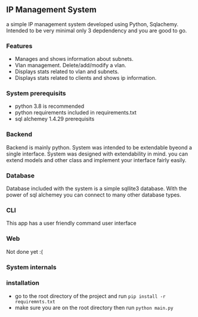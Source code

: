 
## IP Management System

a simple IP management system developed using Python, Sqlachemy. Intended to be very minimal only 3 depdendency and you are good to go.


### Features

- Manages and shows information about subnets.
- Vlan management. Delete/add/modify a vlan.
- Displays stats related to vlan and subnets.
- Displays stats related to clients and shows ip information.


### System prerequisits

- python 3.8 is recommended
- python requirements included in requirements.txt
- sql alchemey 1.4.29 prerequisits

### Backend

Backend is mainly python. System was intended to be extendable byeond a single interface. System was designed with extendability in mind. you can extend models and other class and implement your interface fairly easily. 

### Database

Database included with the system is a simple sqllite3 database. With the power of sql alchemey you can connect to many other database types.

### CLI

This app has a user friendly command user interface

### Web
Not done yet :(
### System internals

### installation
- go to the root directory of the project and run `pip install -r requiremnts.txt`
- make sure you are on the root directory then run `python main.py`


